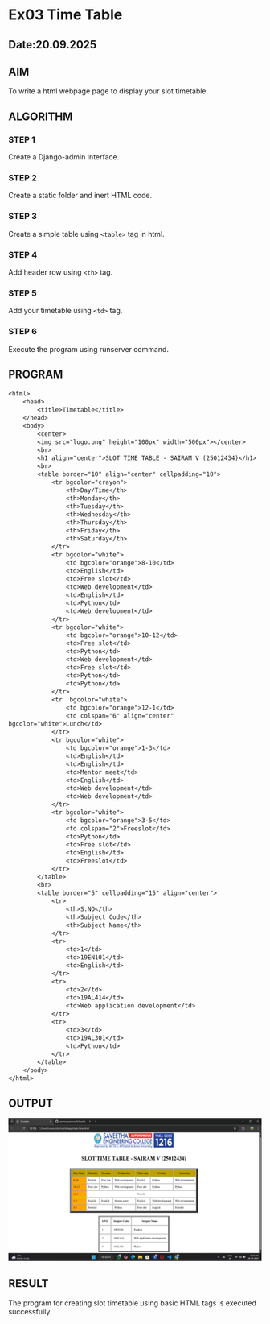 # Ex03 Time Table
## Date:20.09.2025

## AIM
To write a html webpage page to display your slot timetable.

## ALGORITHM
### STEP 1
Create a Django-admin Interface.

### STEP 2
Create a static folder and inert HTML code.

### STEP 3
Create a simple table using ```<table>``` tag in html.

### STEP 4
Add header row using ```<th>``` tag.

### STEP 5
Add your timetable using ```<td>``` tag.

### STEP 6
Execute the program using runserver command.

## PROGRAM
```
<html>
    <head>
        <title>Timetable</title>
    </head>
    <body>
        <center>
        <img src="logo.png" height="100px" width="500px"></center>
        <br>
        <h1 align="center">SLOT TIME TABLE - SAIRAM V (25012434)</h1>
        <br>
        <table border="10" align="center" cellpadding="10">
            <tr bgcolor="crayon">   
                <th>Day/Time</th>
                <th>Monday</th>
                <th>Tuesday</th>
                <th>Wednesday</th>
                <th>Thursday</th>
                <th>Friday</th>
                <th>Saturday</th>
            </tr>
            <tr bgcolor="white">
                <td bgcolor="orange">8-10</td>
                <td>English</td>
                <td>Free slot</td>
                <td>Web development</td>
                <td>English</td>
                <td>Python</td>
                <td>Web development</td>
            </tr>
            <tr bgcolor="white">
                <td bgcolor="orange">10-12</td>
                <td>Free slot</td>
                <td>Python</td>
                <td>Web development</td>
                <td>Free slot</td>
                <td>Python</td>
                <td>Python</td>
            </tr>
            <tr  bgcolor="white">
                <td bgcolor="orange">12-1</td>
                <td colspan="6" align="center" bgcolor="white">Lunch</td>
            </tr>
            <tr bgcolor="white">
                <td bgcolor="orange">1-3</td>
                <td>English</td>
                <td>English</td>
                <td>Mentor meet</td>
                <td>English</td>
                <td>Web development</td>
                <td>Web development</td>
            </tr>
            <tr bgcolor="white">
                <td bgcolor="orange">3-5</td>
                <td colspan="2">Freeslot</td>
                <td>Python</td>
                <td>Free slot</td>
                <td>English</td>
                <td>Freeslot</td>
            </tr>
        </table>
        <br>
        <table border="5" cellpadding="15" align="center">
            <tr>
                <th>S.NO</th>
                <th>Subject Code</th>
                <th>Subject Name</th>
            </tr>
            <tr>
                <td>1</td>
                <td>19EN101</td>
                <td>English</td>
            </tr>
            <tr>
                <td>2</td>
                <td>19AL414</td>
                <td>Web application development</td>
            </tr>
            <tr>
                <td>3</td>
                <td>19AL301</td>
                <td>Python</td>
            </tr>
        </table>
    </body>
</html>
```
## OUTPUT
![alt text](<Screenshot 2025-09-20 140927.png>)

## RESULT
The program for creating slot timetable using basic HTML tags is executed successfully.

